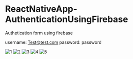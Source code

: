 # ReactNativeApp-AuthenticationUsingFirebase

Authetication form using firebase 

username: Test@test.com
password: password

![1](https://user-images.githubusercontent.com/33598165/54918432-11f00080-4f20-11e9-8df5-7fad93d73622.png)
![2](https://user-images.githubusercontent.com/33598165/54918435-15838780-4f20-11e9-8350-8a433481aa40.png)
![3](https://user-images.githubusercontent.com/33598165/54918441-16b4b480-4f20-11e9-94c1-eb4ed71f518a.png)
![4](https://user-images.githubusercontent.com/33598165/54918444-17e5e180-4f20-11e9-8e46-b6d4ab4c8e5e.png)
![5](https://user-images.githubusercontent.com/33598165/54918447-187e7800-4f20-11e9-97f5-a174981b8c20.png)
